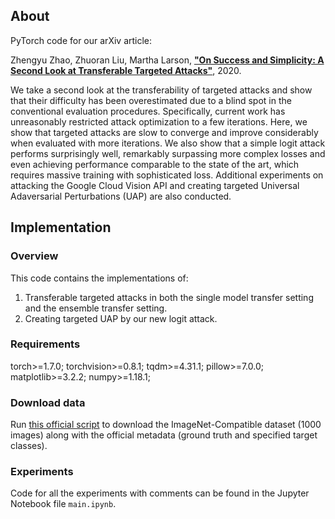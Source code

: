 ## About
PyTorch code for our arXiv article:

Zhengyu Zhao, Zhuoran Liu, Martha Larson, [**"On Success and Simplicity: A Second Look at Transferable Targeted Attacks"**](https://arxiv.org/abs/1911.02466), 2020.
<!-- <p align="center">
  <img src="https://github.com/ZhengyuZhao/color_adversarial/blob/master/figures/figure1.PNG" width='600'>
</p> -->
We take a second look at the transferability of targeted attacks and show that their difficulty has been overestimated due to a blind spot in the conventional evaluation procedures.
Specifically, current work has unreasonably restricted attack optimization to a few iterations.
Here, we show that targeted attacks are slow to converge and improve considerably when evaluated with more iterations.
We also show that a simple logit attack performs surprisingly well, remarkably surpassing more complex losses and even achieving performance
comparable to the state of the art, which requires massive training with sophisticated loss.
Additional experiments on attacking the Google Cloud Vision API and creating targeted Universal Adaversarial Perturbations (UAP) are also conducted.

## Implementation

### Overview

This code contains the implementations of:
 1. Transferable targeted attacks in both the single model transfer setting and the ensemble transfer setting. 
 2. Creating targeted UAP by our new logit attack.
 
### Requirements
torch>=1.7.0; torchvision>=0.8.1; tqdm>=4.31.1; pillow>=7.0.0; matplotlib>=3.2.2;  numpy>=1.18.1; 

### Download data

Run [this official script](https://github.com/tensorflow/cleverhans/blob/master/examples/nips17_adversarial_competition/dataset/download_images.py) to download the ImageNet-Compatible dataset (1000 images) along with the official metadata (ground truth and specified target classes).

### Experiments
Code for all the experiments with comments can be found in the Jupyter Notebook file ```main.ipynb```.
